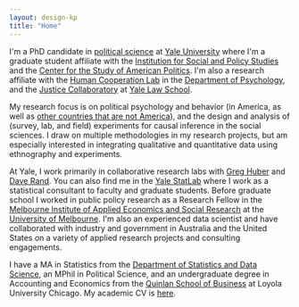 ```yaml
---
layout: design-kp
title: "Home"
---
```


I'm a PhD candidate in [political science](https://politicalscience.yale.edu/) at [Yale University](https://www.yale.edu/) where I'm a graduate student affiliate with the [Institution for Social and Policy Studies](https://isps.yale.edu/) and the [Center for the Study of American Politics](https://csap.yale.edu/). I'm also a research affiliate with the [Human Cooperation Lab](http://davidrand-cooperation.com/lab/) in the [Department of Psychology](https://psychology.yale.edu/), and the [Justice Collaboratory](https://law.yale.edu/justice-collaboratory) at [Yale Law School](https://law.yale.edu/). 

My research focus is on political psychology and behavior (in America, as well as [other countries that are not America](https://www.youtube.com/watch?v=c3IaKVmkXuk)), and the design and analysis of (survey, lab, and field) experiments for causal inference in the social sciences. I draw on multiple methodologies in my research projects, but am especially interested in integrating qualitative and quantitative data using ethnography and experiments.

At Yale, I work primarily in collaborative research labs with [Greg Huber](https://huber.research.yale.edu/) and [Dave Rand](http://davidrand-cooperation.com/lab/). You can also find me in the [Yale StatLab](http://statlab.stat.yale.edu/) where I work as a statistical consultant to faculty and graduate students. Before graduate school I worked in public policy research as a Research Fellow in the [Melbourne Institute of Applied Economics and Social Research](http://melbourneinstitute.unimelb.edu.au/) at the [University of Melbourne](http://www.unimelb.edu.au/). I'm also an experienced data scientist and have collaborated with industry and government in Australia and the United States on a variety of applied research projects and consulting engagements. 

I have a MA in Statistics from the [Department of Statistics and Data Science](http://statistics.yale.edu/), an MPhil in Political Science, and an undergraduate degree in Accounting and Economics from the [Quinlan School of Business](https://www.luc.edu/quinlan/index.shtml) at Loyola University Chicago. My academic CV is [here](https://kylepeyton.github.io/assets/Peyton_Kyle_CV.pdf).

